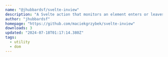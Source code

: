 ```yaml
---
name: "@jhubbardsf/svelte-inview"
description: "A Svelte action that monitors an element enters or leaves the viewport or a parent element. Performant and efficient thanks to using Intersection Observer under the hood."
author: "jhubbardsf"
homepage: "https://github.com/maciekgrzybek/svelte-inview"
downloads: 3
updated: "2024-07-18T01:17:14.380Z"
tags: 
  - utility
  - dom
---
```

